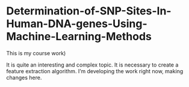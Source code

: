 # Determination-of-SNP-Sites-In-Human-DNA-genes-Using-Machine-Learning-Methods
This is my course work)

It is quite an interesting and complex topic. It is necessary to create a feature extraction algorithm. I’m developing the work right now, making changes here.
